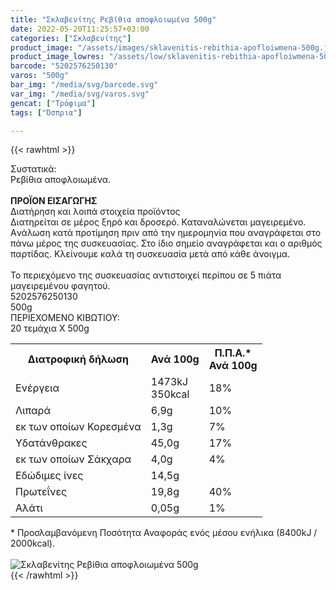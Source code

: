 ```yaml
---
title: "Σκλαβενίτης Ρεβίθια αποφλοιωμένα 500g"
date: 2022-05-20T11:25:57+03:00
categories: ["Σκλαβενίτης"]
product_image: "/assets/images/sklavenitis-rebithia-apofloiwmena-500g.jpg"
product_image_lowres: "/assets/low/sklavenitis-rebithia-apofloiwmena-500g.jpg"
barcode: "5202576250130"
varos: "500g"
bar_img: "/media/svg/barcode.svg"
var_img: "/media/svg/varos.svg"
gencat: ["Τρόφιμα"]
tags: ["Όσπρια"]

---
```

{{< rawhtml >}}

<div class="sload598"><div class="product"><div id="sistatika">Συστατικά:</div><div class="alltext">Ρεβίθια αποφλοιωμένα.<br><br><b>ΠΡΟΪΟΝ ΕΙΣΑΓΩΓΗΣ</b></div><div id="loipa">Διατήρηση και λοιπά στοιχεία προϊόντος</div><div class="alltext">Διατηρείται σε μέρος ξηρό και δροσερό. Καταναλώνεται μαγειρεμένο. Aνάλωση κατά προτίμηση πριν από την ημερομηνία που αναγράφεται στο πάνω μέρος της συσκευασίας. Στο ίδιο σημείο αναγράφεται και ο αριθμός παρτίδας. Κλείνουμε καλά τη συσκευασία μετά από κάθε άνοιγμα.<br><br>Το περιεχόμενο της συσκευασίας αντιστοιχεί περίπου σε 5 πιάτα μαγειρεμένου φαγητού.</div><div id="barcode"><div id="barimage1"></div><span id="bartext">5202576250130</span></div><div id="varos"><div id="varosimage1"></div><span id="varostext">500g</span></div><div id="kivotio">ΠΕΡΙΕΧΟΜΕΝΟ ΚΙΒΩΤΙΟΥ:<br>20 τεμάχια Χ 500g</div><div class="tabout"><table id="diatable"><tbody><tr><th>Διατροφική δήλωση</th><th>Ανά 100g</th><th>Π.Π.Α.*<br>Ανά 100g</th></tr><tr><td class="texr2">Ενέργεια</td><td class="texr">1473kJ<br>350kcal</td><td class="texr">18%</td></tr><tr><td class="texr2">Λιπαρά</td><td class="texr">6,9g</td><td class="texr">10%</td></tr><tr><td class="gray">εκ των οποίων Κορεσµένα</td><td class="gray2">1,3g</td><td class="gray2">7%</td></tr><tr><td class="texr2">Yδατάνθρακες</td><td class="texr">45,0g</td><td class="texr">17%</td></tr><tr><td class="gray">εκ των οποίων Σάκχαρα</td><td class="gray2">4,0g</td><td class="gray2">4%</td></tr><tr><td class="texr2">Eδώδιμες ίνες</td><td class="texr">14,5g</td><td class="texr"></td></tr><tr><td class="texr2">Πρωτεΐνες</td><td class="texr">19,8g</td><td class="texr">40%</td></tr><tr><td class="texr2">Αλάτι</td><td class="texr">0,05g</td><td class="texr">1%</td></tr></tbody></table></div><div class="alltext">* Προσλαμβανόμενη Ποσότητα Αναφοράς ενός μέσου ενήλικα (8400kJ / 2000kcal).</div><br><div class="pimg"><img alt="Σκλαβενίτης Ρεβίθια αποφλοιωμένα 500g" title="Σκλαβενίτης Ρεβίθια αποφλοιωμένα 500g" src="/assets/images/sklavenitis-rebithia-apofloiwmena-500g.jpg"></div></div></div>
{{< /rawhtml >}}



